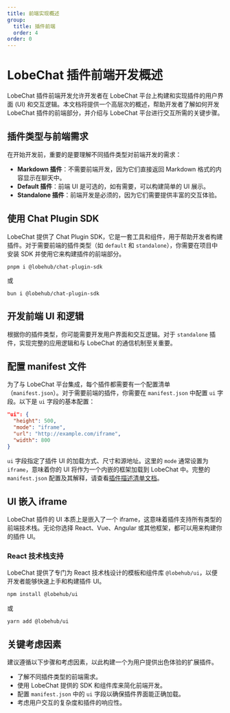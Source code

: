 ```yaml
---
title: 前端实现概述
group:
  title: 插件前端
  order: 4
order: 0
---
```


# LobeChat 插件前端开发概述

LobeChat 插件前端开发允许开发者在 LobeChat 平台上构建和实现插件的用户界面 (UI) 和交互逻辑。本文档将提供一个高层次的概述，帮助开发者了解如何开发 LobeChat 插件的前端部分，并介绍与 LobeChat 平台进行交互所需的关键步骤。

## 插件类型与前端需求

在开始开发前，重要的是要理解不同插件类型对前端开发的需求：

- **Markdown 插件**：不需要前端开发，因为它们直接返回 Markdown 格式的内容显示在聊天中。
- **Default 插件**：前端 UI 是可选的，如有需要，可以构建简单的 UI 展示。
- **Standalone 插件**：前端开发是必须的，因为它们需要提供丰富的交互体验。

## 使用 Chat Plugin SDK

LobeChat 提供了 Chat Plugin SDK，它是一套工具和组件，用于帮助开发者构建插件。对于需要前端的插件类型（如 `default` 和 `standalone`），你需要在项目中安装 SDK 并使用它来构建插件的前端部分。

```fish
pnpm i @lobehub/chat-plugin-sdk
```

或

```fish
bun i @lobehub/chat-plugin-sdk
```

## 开发前端 UI 和逻辑

根据你的插件类型，你可能需要开发用户界面和交互逻辑。对于 `standalone` 插件，实现完整的应用逻辑和与 LobeChat 的通信机制至关重要。

## 配置 manifest 文件

为了与 LobeChat 平台集成，每个插件都需要有一个配置清单（`manifest.json`）。对于需要前端的插件，你需要在 `manifest.json` 中配置 `ui` 字段。以下是 `ui` 字段的基本配置：

```json
"ui": {
  "height": 500,
  "mode": "iframe",
  "url": "http://example.com/iframe",
  "width": 800
}
```

`ui` 字段指定了插件 UI 的加载方式、尺寸和源地址。这里的 `mode` 通常设置为 `iframe`，意味着你的 UI 将作为一个内嵌的框架加载到 LobeChat 中。完整的 `manifest.json` 配置及其解释，请查看[插件描述清单文档](/zh-CN/api/plugin-manifest)。

## UI 嵌入 iframe

LobeChat 插件的 UI 本质上是嵌入了一个 iframe，这意味着插件支持所有类型的前端技术栈。无论你选择 React、Vue、Angular 或其他框架，都可以用来构建你的插件 UI。

### React 技术栈支持

LobeChat 提供了专门为 React 技术栈设计的模板和组件库 `@lobehub/ui`，以便开发者能够快速上手和构建插件 UI。

```sh
npm install @lobehub/ui
```

或

```sh
yarn add @lobehub/ui
```

## 关键考虑因素

建议遵循以下步骤和考虑因素，以此构建一个为用户提供出色体验的扩展插件。

- 了解不同插件类型的前端需求。
- 使用 LobeChat 提供的 SDK 和组件库来简化前端开发。
- 配置 `manifest.json` 中的 `ui` 字段以确保插件界面能正确加载。
- 考虑用户交互的复杂度和插件的响应性。
